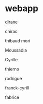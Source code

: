 # webapp

dirane

chirac	

thibaud mori

Moussadia

Cyrille

thierno

rodrigue

franck-cyrill

fabrice
